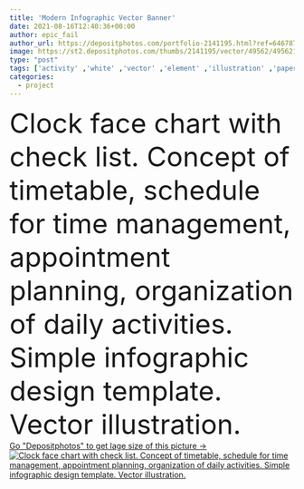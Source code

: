 ```yaml
---
title: 'Modern Infographic Vector Banner'
date: 2021-08-16T12:40:36+00:00
author: epic_fail
author_url: https://depositphotos.com/portfolio-2141195.html?ref=64678756
image: https://st2.depositphotos.com/thumbs/2141195/vector/49562/495621936/api_thumb_450.jpg?forcejpeg=true
type: "post"
tags: ['activity' ,'white' ,'vector' ,'element' ,'illustration' ,'paper' ,'day' ,'event' ,'business' ,'banner' ,'time' ,'watch' ,'clock' ,'modern' ,'concept' ,'flat' ,'clean' ,'stage' ,'simple' ,'step' ,'Presentation' ,'project' ,'template' ,'company' ,'layout' ,'plan' ,'indication' ,'daily' ,'organization' ,'management' ,'chart' ,'process' ,'organizer' ,'planner' ,'schedule' ,'appointment' ,'meeting' ,'option' ,'progress' ,'organize' ,'diary' ,'diagram' ,'Productivity' ,'timetable' ,'scheduling' ,'effectiveness' ,'infographics' ,'clock face' ,'text box' ,'check list' ]
categories: 
  - project
---
```

<div aling="center">
            <font size="60"> Clock face chart with check list. Concept of timetable, schedule for time management, appointment planning, organization of daily activities. Simple infographic design template. Vector illustration.</font>   
</div>
<div>
    <a href='https://st2.depositphotos.com/thumbs/2141195/vector/49562/495621936/api_thumb_450.jpg?forcejpeg=true?ref=64678756' target=_blank > Go "Depositphotos" to get lage size of this picture ->
        <img href='https://st2.depositphotos.com/thumbs/2141195/vector/49562/495621936/api_thumb_450.jpg?forcejpeg=true?ref=64678756' src='https://st2.depositphotos.com/2141195/49562/v/950/depositphotos_495621936-stock-illustration-modern-infographic-vector-banner.jpg?forcejpeg=true' alt='Clock face chart with check list. Concept of timetable, schedule for time management, appointment planning, organization of daily activities. Simple infographic design template. Vector illustration.' >
    </a>
</div>
